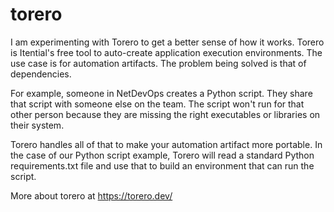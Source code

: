 # torero

I am experimenting with Torero to get a better sense of how it works. Torero is Itential's free tool to auto-create application execution environments. The use case is for automation artifacts. The problem being solved is that of dependencies.

For example, someone in NetDevOps creates a Python script. They share that script with someone else on the team. The script won't run for that other person because they are missing the right executables or libraries on their system.

Torero handles all of that to make your automation artifact more portable. In the case of our Python script example, Torero will read a standard Python requirements.txt file and use that to build an environment that can run the script.

More about torero at https://torero.dev/
